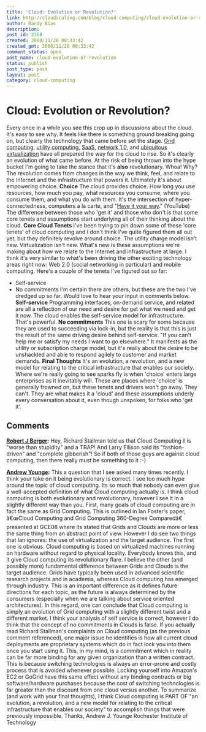 ```yaml
---
title: 'Cloud: Evolution or Revolution?'
link: http://cloudscaling.com/blog/cloud-computing/cloud-evolution-or-revolution/
author: Randy Bias
description: 
post_id: 2368
created: 2008/11/20 08:33:42
created_gmt: 2008/11/20 08:33:42
comment_status: open
post_name: cloud-evolution-or-revolution
status: publish
post_type: post
layout: post
category: cloud-computing
---
```


# Cloud: Evolution or Revolution?

Every once in a while you see this crop up in discussions about the cloud. It's easy to see why. It feels like there is something ground breaking going on, but clearly the technology that came before set the stage. [Grid computing](http://en.wikipedia.org/wiki/Grid_computing), [utility computing](http://en.wikipedia.org/wiki/Utility_computing), [SaaS](http://en.wikipedia.org/wiki/SaaS), [network 1.0](http://neotactics.com/blog/technology/cloud-hype-cloud-boom-cloud-bust/), and [ubiquitous virtualization](http://www.networkworld.com/newsletters/servers/2007/0101server1.html) have all prepared the way for the cloud to rise. So it's clearly an evolution of what came before. At the risk of being thrown into the hype bucket I'm going to take the stance that it's **also** revolutionary. Whoa! Why?  The revolution comes from changes in the way we think, feel, and relate to the Internet and the infrastructure that powers it. Ultimately it's about empowering choice. **Choice** The cloud provides choice. How long you use resources, how much you pay, what resources you consume, where you consume them, and what you do with them. It's the intersection of hyper-connectedness, computers a la carte, and "[Have it your way](http://www.youtube.com/watch?v=CJMsFGH4eoQ)." (YouTube) The difference between those who 'get it' and those who don't is that some core tenets and assumptions start underlying all of their thinking about the cloud. **Core Cloud Tenets** I've been trying to pin down some of these 'core tenets' of cloud computing and I don't think I've quite figured them all out yet, but they definitely revolve around choice. The utility charge model isn't new. Virtualization isn't new. What's new is these assumptions we're making about how we relate to the Internet and infrastructure at large. I think it's very similar to what's been driving the other exciting technology areas right now: Web 2.0 (social networking in particular) and mobile computing. Here's a couple of the tenets I've figured out so far:

  * Self-service
  * No commitments
I'm certain there are others, but these are the two I've dredged up so far. Would love to hear your input in comments below. **Self-service** Programming interfaces, on-demand service, and related are all a reflection of our need and desire for get what we need and get it now. The cloud enables the self-service model for infrastructure. That's powerful. **No commitments** This one is scary for some because they are used to succeeding via lock-in, but the reality is that this is just the result of the same driving desire behind self-service. "If you can't help me or satisfy my needs I want to go elsewhere." It manifests as the utility or subscription charge model, but it's really about the desire to be unshackled and able to respond agilely to customer and market demands. **Final Thoughts** It's an evolution, a revolution, and a new model for relating to the critical infrastructure that enables our society. Where we're really going to see sparks fly is when 'choice' enters large enterprises as it inevitably will. These are places where 'choice' is generally frowned on, but these tenets and drivers won't go away. They can't. They are what makes it a 'cloud' and these assumptions underly every conversation about it, even though unspoken, for folks who 'get it'.

## Comments

**[Robert J Berger](#36 "2008-11-20 10:08:59"):** Hey, Richard Stallman told us that Cloud Computing il is "worse than stupidity" and a TRAP! And Larry Ellison said its "fashion-driven" and "complete gibberish"! So if both of those guys are against cloud computing, then there really must be something to it :-)

**[Andrew Younge](#37 "2008-12-08 21:52:27"):** This a question that I see asked many times recently. I think your take on it being evolutionary is correct. I see too much hype around the topic of cloud computing. Its so much that nobody can even give a well-accepted definition of what Cloud computing actually is. I think cloud computing is both evolutionary and revolutionary, however I see it in a slightly different way than you. First, many goals of cloud computing are in fact the same as Grid Computing. This is outlined in Ian Foster's paper, â€œCloud Computing and Grid Computing 360-Degree Comparedâ€ presented at GCE08 where its stated that Grids and Clouds are more or less the same thing from an abstract point of view. However I do see two things that Ian ignores: the use of virtualization and the target audience. The first one is obvious. Cloud computing is based on virtualized machines running on hardware without regard to physical locality. Everybody knows this, and it give Cloud computing its revolutionary flare. I believe the other (and possibly more) fundamental difference between Grids and Clouds is the target audience. Grids have typically been used in advanced scientific research projects and in academia, whereas Cloud computing has emerged through industry. This is an important difference as it defines future directions for each topic, as the future is always determined by the consumers (especially when we are talking about service oriented architectures). In this regard, one can conclude that Cloud computing is simply an evolution of Grid computing with a slightly different twist and a different market. I think your analysis of self service is correct, however I do think that the concept of no commitments in Clouds is false. If you actually read Richard Stallman's complaints on Cloud computing (as the previous comment referenced), one major issue he identifies is how all current cloud deployments are proprietary systems which do in fact lock you into them once you start using it. This, in my mind, is a commitment which in reality can be far more binding for any given organization than a written contract. This is because switching technologies is always an error-prone and costly process that is avoided whenever possible. Locking yourself into Amazon's EC2 or GoGrid have this same effect without any binding contracts or big software/hardware purchases because the cost of switching technologies is far greater than the discount from one cloud versus another. To summarize (and work with your final thoughts), I think Cloud computing is PART OF "an evolution, a revolution, and a new model for relating to the critical infrastructure that enables our society" to accomplish things that were previously impossible. Thanks, Andrew J. Younge Rochester Institute of Technology

